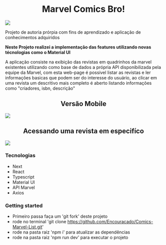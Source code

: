 <H1 align="center">Marvel Comics Bro!</H1>

<img src="https://live.staticflickr.com/65535/51358661704_0d50e33369_b.jpg" />

<p>Projeto de autoria prórpia com fins de aprendizado e aplicação de conhecimentos adquiridos</p>

<strong>Neste Projeto realizei a implementação das features utilizando novas técnologias como o Material UI </strong>

<p>A aplicação consiste na exibição das revistas em quadrinhos da marvel existentes utilizando como base de dados a própria API disponibilizada pela equipe da Marvel, com esta web-page é possivel listar as revistas e ler informações basicas que podem ser do interesse do usuário, ao clicar em uma revista um descritivo mais completo é aberto listando informações como "criadores, isbn, descrição"</p>

<h2 align="center">Versão Mobile</h2>

<img src="https://live.staticflickr.com/65535/51358943575_c0c13bc50a_b.jpg" />

<h2 align="center">Acessando uma revista em especifíco</h2>

<img src="https://live.staticflickr.com/65535/51358661679_775b1202b4_b.jpg" />

<h3>Tecnologias</h3>

- Next
- React
- Typescript
- Material UI
- API Marvel
- Axios

<h3>Getting started</h3>

- Primeiro passa faça um 'git fork' deste projeto
- rode no terminal 'git clone https://github.com/Encouracado/Comics-Marvel-List.git'
- rode na pasta raiz 'npm i' para atualizar as dependências
- rode na pasta raiz 'npm run dev' para executar o projeto


